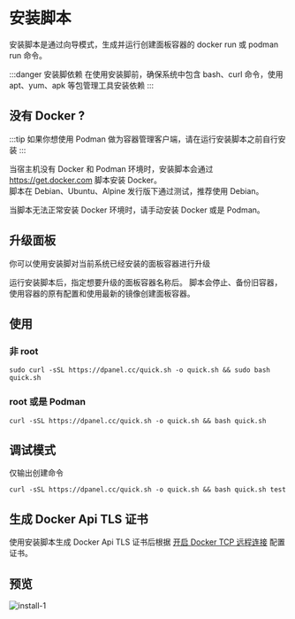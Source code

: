 # 安装脚本

安装脚本是通过向导模式，生成并运行创建面板容器的 docker run 或 podman run 命令。

:::danger 安装脚依赖
在使用安装脚前，确保系统中包含 bash、curl 命令，使用 apt、yum、apk 等包管理工具安装依赖
:::

## 没有 Docker ?

:::tip 
如果你想使用 Podman 做为容器管理客户端，请在运行安装脚本之前自行安装 
:::

当宿主机没有 Docker 和 Podman 环境时，安装脚本会通过 https://get.docker.com 脚本安装 Docker。\
脚本在 Debian、Ubuntu、Alpine 发行版下通过测试，推荐使用 Debian。

当脚本无法正常安装 Docker 环境时，请手动安装 Docker 或是 Podman。

## 升级面板

你可以使用安装脚对当前系统已经安装的面板容器进行升级

运行安装脚本后，指定想要升级的面板容器名称后。
脚本会停止、备份旧容器，使用容器的原有配置和使用最新的镜像创建面板容器。


## 使用

### 非 root

```
sudo curl -sSL https://dpanel.cc/quick.sh -o quick.sh && sudo bash quick.sh
```

### root 或是 Podman

```
curl -sSL https://dpanel.cc/quick.sh -o quick.sh && bash quick.sh
```

## 调试模式

仅输出创建命令

```
curl -sSL https://dpanel.cc/quick.sh -o quick.sh && bash quick.sh test

```

## 生成 Docker Api TLS 证书

使用安装脚本生成 Docker Api TLS 证书后根据 [开启 Docker TCP 远程连接](/manual/system/remote.md) 配置证书。

## 预览

![install-1](https://cdn.w7.cc/dpanel/install-1.png?t=1)